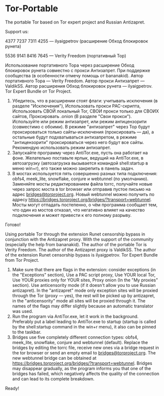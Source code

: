 # Tor-Portable
The portable Tor based on Tor expert project and Russian Antizapret.

Support us:

4377 7237 7311 4255 — ilyaigpetrov (расширение Обход блокировок рунета)

5536 9141 8416 7645 — Verity Freedom (портативный Тор)

Использование портативного Тора через расширение Обход блокировок рунета совместно с прокси Антизапрет. При поддержке сообщества (в особенности отмечу помощь от bananakid). Автор портативного Тора — Verity Freedom. Автор прокси Антизапрет — ValdikSS. Автор расширения Обход блокировок рунета — ilyaigpetrov. Tor Expert Bundle от Tor Project.

1) Убедитесь, что в расширении стоят флаги: учитывать исключения (в разделе "Исключения"), Использовать прокси PAC-скрипта, Использовать СВОЙ локальный Tor, СВОИ прокси только для СВОИХ сайтов, Проксировать .onion (В разделе "Свои прокси"). Используйте или режим антизапрет, или режим антицензорити (совместимо с обоими). В режиме "антизапрет" через Тор будут проксироваться только сайты-исключения (проксировать — да), а остальные будут подхватываться антизапретом, в режиме "антицензорити" проксироваться через него будут все сайты. Рекомендую использовать режим антизапрет.
2) Запускайте программу через AntiTor.exe, пусть она работает на фоне. Желательно поставьте ярлык, ведущий на AntiTor.exe, в автозагрузку (автозагрузка вызывается командой shell:startup в меню win+r), его также можно закрепить в панель задач.
3) В мостах используется пять совершенно разных типа подключения: obfs4, meek_lite, snowflake, conjure и webtunnel (по умолчанию). Заменяйте мосты редактированием файла torrc, получайте новые через запрос моста в tor browser или отправив пустое письмо на адрес bridges@torproject.org. Новый webtunnel можно получить по адресу https://bridges.torproject.org/bridges/?transport=webtunnel. Мосты могут отпадать постепенно, о чём программа сообщает тем, что один из мостов отказал, что негативно влияет на качество подключения и может привести к его полному разрыву.

Готово!

Using portable Tor through the extension Runet censorship bypass in conjunction with the Antizapret proxy. With the support of the community (especially the help from bananakid). The author of the portable Tor is Verity Freedom. The author of the Antizapret proxy is ValdikSS. The author of the extension Runet censorship bypass is ilyaigpetrov. Tor Expert Bundle from Tor Project.

1) Make sure that there are flags in the extension: consider exceptions (in the "Exceptions" section), Use a PAC script proxy, Use YOUR local Tor, Use YOUR proxies only for YOUR sites, Proxy onion (In the "My proxies" section). Use anticensority mode (if it doesn't allow you to use Russian antizapret). In the "antizapret" mode only exception sites will be proxied through the Tor (proxy — yes), the rest will be picked up by antizapret, in the "anticensority" mode all sites will be proxied through it. The names of the flags may differ slightly because an automatic translator was used.
2) Run the program via AntiTor.exe, let it work in the background. Preferably put a label leading to AntiTor.exe to startup (startup is called by the shell:startup command in the win+r menu), it also can be pinned to the taskbar.
3) Bridges use five completely different connection types: obfs4, meek_lite, snowflake, conjure and webtunnel (default). Replace the bridges by editing the torrc file, receive new ones via a bridge request in the tor browser or send an empty email to bridges@torproject.org. The new webtunnel bridge can be obtained at https://bridges.torproject.org/bridges/?transport=webtunnel. Bridges may disappear gradually, as the program informs you that one of the bridges has failed, which negatively affects the quality of the connection and can lead to its complete breakdown.

Ready!
